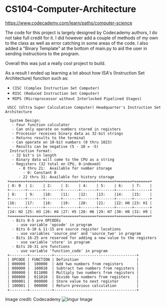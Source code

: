 # CS104-Computer-Architecture

https://www.codecademy.com/learn/paths/computer-science

The code for this project is largely designed by Codecademy authors, I do not take full credit for it. I did however add a couple of methods of my own to the class as well as error catching in some areas of the code. I also added a "Binary Template" at the bottom of main.py to aid the user in sending instructions to the program.

Overall this was just a really cool project to build. 

As a result I ended up learning a lot about how ISA's (Instruction Set Architecture) function such as:

* `CISC (Complex Instruction Set Computer)`
* `RISC (Reduced Instruction Set Computer)`
* `MIPS (Microprocessor without Interlocked Pipelined Stages)`

```
 USCC (Ultra Super Calculation Computer) Headquarter's Instruction Set Architecture

  System Design:
   - Four function calculator
   - Can only operate on numbers stored in registers
   - Processor receives binary data as 32-bit strings
   - Returns results to the terminal
   - Can operate on 10-bit numbers (0 thru 1023)
   - Results can be negative (5 - 10 = -5)
  Instruction format:
   - 32 bit's in length
   - Binary data will come to the CPU as a string
   - Registers (32 total on CPU, 0-indexed)
      - 0 thru 21:  Available for number storage
        - 0: Constant 0
      - 22 thru 31: Available for history storage
 +=======+=======+=======+=======+=======+=======+=======+=======+
 | 0: 0  | 1:    | 2:    | 3:    | 4:    | 5:    | 6:    | 7:    |
 +-------+-------+-------+-------+-------+-------+-------+-------+
 | 8:    | 9:    |10:    |11:    |12:    |13:    |14:    |15:    |
 +-------+-------+-------+-------+-------+-------+-------+-------+
 |16:    |17:    |18:    |19:    |20:    |21:    |22: H0 |23: H1 |
 +-------+-------+-------+-------+-------+-------+-------+-------+
 |24: H2 |25: H3 |26: H4 |27: H5 |28: H6 |29: H7 |30: H8 |31: H9 |
 +=======+=======+=======+=======+=======+=======+=======+=======+
   - Bits 0-5 are OPCODEs
     - use variable 'opcode' in program
   - Bits 6-10 & 11-15 are source register locations
     - use variables 'source_one' and 'source_two' in program
   - Bits 16-25 are reserved for adding a new value to the registers
     - use variable 'store' in program
   - Bits 26-31 are functions
     - use variable 'function_code' in program
 +--------+----------+-------------------------------------+
 | OPCODE | FUNCTION | Definition                          |
 | 000000 |  100000  | Add two numbers from registers      |
 | 000000 |  100010  | Subtract two numbers from registers |
 | 000000 |  011000  | Multiply two numbers from registers |
 | 000000 |  011010  | Divide two numbers from registers   |
 | 000001 |  000000  | Store value to next register        |
 | 100001 |  000000  | Return previous calculation         |
 +--------+----------+-------------------------------------+
```
Image credit: Codecademy
![Imgur Image](https://i.imgur.com/XMuLwk0.jpg)
